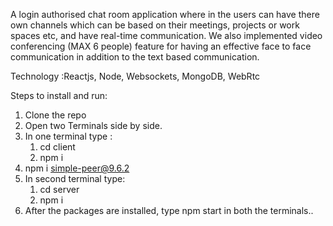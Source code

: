 
 A login authorised chat room application where in the users can have there own channels which can be based on their meetings, projects or work spaces etc, and have real-time communication. We also implemented video conferencing (MAX 6 people) feature for having an effective  face to face  communication in addition to  the text based communication. 

 Technology :Reactjs, Node, Websockets, MongoDB, WebRtc 


Steps to install and run:

1. Clone the repo
2. Open two Terminals side by side.
3. In one terminal type :
	1. cd client
	2. npm i 
  3. npm i simple-peer@9.6.2
4. In second terminal type:
	1. cd server
	2. npm i
5. After the packages are installed, type npm start in both the terminals..

 
